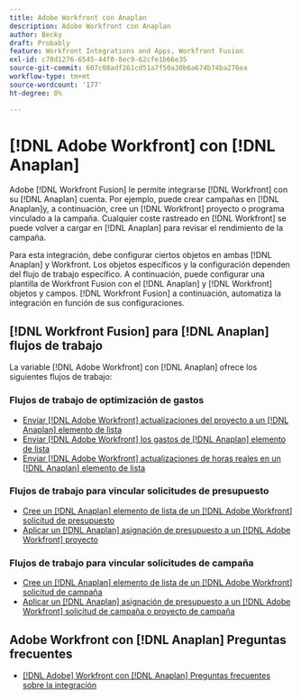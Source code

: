 ```yaml
---
title: Adobe Workfront con Anaplan
description: Adobe Workfront con Anaplan
author: Becky
draft: Probably
feature: Workfront Integrations and Apps, Workfront Fusion
exl-id: c78d1276-6545-44f0-8ec9-62cfe1b66e35
source-git-commit: 607c08adf261cd51a7f50a30b6a674b74ba276ea
workflow-type: tm+mt
source-wordcount: '177'
ht-degree: 0%

---
```


# [!DNL Adobe Workfront] con [!DNL Anaplan]

Adobe [!DNL Workfront Fusion] le permite integrarse [!DNL Workfront] con su [!DNL Anaplan] cuenta. Por ejemplo, puede crear campañas en [!DNL Anaplan]y, a continuación, cree un [!DNL Workfront] proyecto o programa vinculado a la campaña. Cualquier coste rastreado en [!DNL Workfront] se puede volver a cargar en [!DNL Anaplan] para revisar el rendimiento de la campaña.

Para esta integración, debe configurar ciertos objetos en ambas [!DNL Anaplan] y Workfront. Los objetos específicos y la configuración dependen del flujo de trabajo específico. A continuación, puede configurar una plantilla de Workfront Fusion con el [!DNL Anaplan] y [!DNL Workfront] objetos y campos. [!DNL Workfront Fusion] a continuación, automatiza la integración en función de sus configuraciones.

## [!DNL Workfront Fusion] para [!DNL Anaplan] flujos de trabajo

La variable [!DNL Adobe Workfront] con [!DNL Anaplan] ofrece los siguientes flujos de trabajo:

### Flujos de trabajo de optimización de gastos

* [Enviar [!DNL Adobe Workfront] actualizaciones del proyecto a un [!DNL Anaplan] elemento de lista](../../workfront-integrations-and-apps/adobe-workfront-with-anaplan/send-workfront-project-updates-to-anaplan-list-item.md)
* [Enviar [!DNL Adobe Workfront] los gastos de [!DNL Anaplan] elemento de lista](../../workfront-integrations-and-apps/adobe-workfront-with-anaplan/send-workfront-project-expenses-to-anaplan-list-item.md)
* [Enviar [!DNL Adobe Workfront] actualizaciones de horas reales en un [!DNL Anaplan] elemento de lista](../../workfront-integrations-and-apps/adobe-workfront-with-anaplan/send-workfront-project-actual-hours-updates-to-anaplan-list-item.md)

### Flujos de trabajo para vincular solicitudes de presupuesto

* [Cree un [!DNL Anaplan] elemento de lista de un [!DNL Adobe Workfront] solicitud de presupuesto](../../workfront-integrations-and-apps/adobe-workfront-with-anaplan/create-an-anaplan-list-item-from-a-workfront-budget-request.md)
* [Aplicar un [!DNL Anaplan] asignación de presupuesto a un [!DNL Adobe Workfront] proyecto](../../workfront-integrations-and-apps/adobe-workfront-with-anaplan/apply-anaplan-budget-allocation-to-workfront-projects.md)

### Flujos de trabajo para vincular solicitudes de campaña

* [Cree un [!DNL Anaplan] elemento de lista de un [!DNL Adobe Workfront] solicitud de campaña](../../workfront-integrations-and-apps/adobe-workfront-with-anaplan/create-an-anaplan-list-item-from-a-workfront-campaign-request.md)
* [Aplicar un [!DNL Anaplan] asignación de presupuesto a un [!DNL Adobe Workfront] solicitud de campaña o proyecto de campaña](../../workfront-integrations-and-apps/adobe-workfront-with-anaplan/apply-anaplan-budget-allocation-to-workfront-campaign-requests-and-projects.md)

## Adobe Workfront con [!DNL Anaplan] Preguntas frecuentes

* [[!DNL Adobe] Workfront con [!DNL Anaplan] Preguntas frecuentes sobre la integración](../../workfront-integrations-and-apps/adobe-workfront-with-anaplan/anaplan-integration-faq.md)
